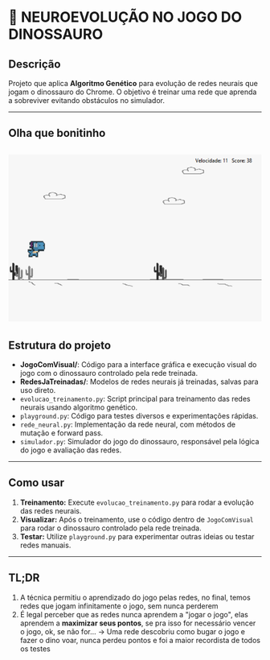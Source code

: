 # 🦖 NEUROEVOLUÇÃO NO JOGO DO DINOSSAURO

## Descrição

Projeto que aplica **Algoritmo Genético** para evolução de redes neurais que jogam o dinossauro do Chrome. O objetivo é treinar uma rede que aprenda a sobreviver evitando obstáculos no simulador.

---
## Olha que bonitinho
![imagem de um dino dando um pulinho em um cacto](assets/readme_img/game2.png)
---

## Estrutura do projeto

- **JogoComVisual/**: Código para a interface gráfica e execução visual do jogo com o dinossauro controlado pela rede treinada.  
- **RedesJaTreinadas/**: Modelos de redes neurais já treinadas, salvas para uso direto.  
- `evolucao_treinamento.py`: Script principal para treinamento das redes neurais usando algoritmo genético.  
- `playground.py`: Código para testes diversos e experimentações rápidas.  
- `rede_neural.py`: Implementação da rede neural, com métodos de mutação e forward pass.  
- `simulador.py`: Simulador do jogo do dinossauro, responsável pela lógica do jogo e avaliação das redes.

---

## Como usar

1. **Treinamento:** Execute `evolucao_treinamento.py` para rodar a evolução das redes neurais.  
2. **Visualizar:** Após o treinamento, use o código dentro de `JogoComVisual` para rodar o dinossauro controlado pela rede treinada.  
3. **Testar:** Utilize `playground.py` para experimentar outras ideias ou testar redes manuais.

---

## TL;DR
1. A técnica permitiu o aprendizado do jogo pelas redes, no final, temos redes que jogam infinitamente o jogo, sem nunca perderem
2. É legal perceber que as redes nunca aprendem a "jogar o jogo", elas aprendem a **maximizar seus pontos**, se pra isso for necessário vencer o jogo, ok, se não for... -> Uma rede descobriu como bugar o jogo e fazer o dino voar, nunca perdeu pontos e foi a maior recordista de todos os testes

